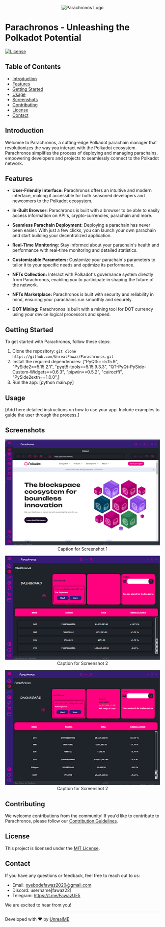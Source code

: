 <p align="center">
  <img src="images/parachronos.ico" alt="Parachronos Logo">
</p>

# Parachronos - Unleashing the Polkadot Potential

[![License](https://img.shields.io/badge/License-MIT-blue.svg)](https://opensource.org/licenses/MIT)

## Table of Contents

- [Introduction](#introduction)
- [Features](#features)
- [Getting Started](#getting-started)
- [Usage](#usage)
- [Screenshots](#screenshots)
- [Contributing](#contributing)
- [License](#license)
- [Contact](#contact)

## Introduction

Welcome to Parachronos, a cutting-edge Polkadot parachain manager that revolutionizes the way you interact with the Polkadot ecosystem. Parachronos simplifies the process of deploying and managing parachains, empowering developers and projects to seamlessly connect to the Polkadot network.

## Features

- **User-Friendly Interface:** Parachronos offers an intuitive and modern interface, making it accessible for both seasoned developers and newcomers to the Polkadot ecosystem.

- **In-Built Browser:** Parachronos is built with a browser to be able to easily access information on API's, crypto-currencies, parachain and more.

- **Seamless Parachain Deployment:** Deploying a parachain has never been easier. With just a few clicks, you can launch your own parachain and start building your decentralized application.

- **Real-Time Monitoring:** Stay informed about your parachain's health and performance with real-time monitoring and detailed statistics.

- **Customizable Parameters:** Customize your parachain's parameters to tailor it to your specific needs and optimize its performance.

- **NFTs Collection:** Interact with Polkadot's governance system directly from Parachronos, enabling you to participate in shaping the future of the network.

- **NFTs Marketplace:** Parachronos is built with security and reliability in mind, ensuring your parachains run smoothly and securely.

- **DOT Mining:** Parachronos is built with a mining tool for DOT currency using your device logical processors and speed.

## Getting Started

To get started with Parachronos, follow these steps:

1. Clone the repository: `git clone https://github.com/UnrealFawaz/Parachronos.git`
2. Install the required dependencies: ["PyQt5==5.15.9",
                      "PySide2==5.15.2.1",
                      "pyqt5-tools==5.15.9.3.3",
                      "QT-PyQt-PySide-Custom-Widgets==0.6.3",
                      "pipwin==0.5.2",
                      "cairocffi", 
                      "PySide2extn==1.0.0",]
3. Run the app: [python main.py]

## Usage

[Add here detailed instructions on how to use your app. Include examples to guide the user through the process.]

## Screenshots

<p align="center">
  <img src="images/Screenshot 2023-07-22 075728.png" alt="Screenshot 1">
  <br>
  Caption for Screenshot 1
</p>

<p align="center">
  <img src="images/Screenshot 2023-07-21 183137.png" alt="Screenshot 2">
  <br>
  Caption for Screenshot 2
</p>

<p align="center">
  <img src="images/Screenshot 2023-07-23 091247.png" alt="Screenshot 2">
  <br>
  Caption for Screenshot 2
</p>

## Contributing

We welcome contributions from the community! If you'd like to contribute to Parachronos, please follow our [Contribution Guidelines](CONTRIBUTING.md).

## License

This project is licensed under the [MIT License](LICENSE).

## Contact

If you have any questions or feedback, feel free to reach out to us:

- Email: oyebodefawaz2020@gmail.com
- Discord: username[fawaz22]
- Telegram: https://t.me/FawazUE5

We are excited to hear from you!

---

Developed with ❤️ by [UnrealME](https://youtube.com/@unrealme3320)
